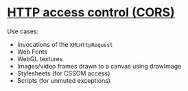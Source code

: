 # [HTTP access control (CORS)](https://developer.mozilla.org/en-US/docs/Web/HTTP/Access_control_CORS)

Use cases:
- Invocations of the `XMLHttpRequest`
- Web Fonts
- WebGL textures
- Images/video frames drawn to a canvas using drawImage
- Stylesheets (for CSSOM access)
- Scripts (for unmuted exceptions)
